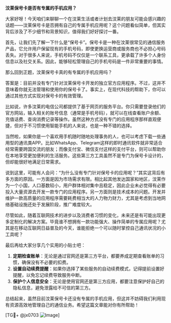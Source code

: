**汶莱保号卡是否有专属的手机应用？**

大家好呀！今天咱们来聊聊一个在汶莱生活或者计划去汶莱的朋友可能会感兴趣的话题——汶莱保号卡是否拥有自己的专属手机应用呢？这个问题看似简单，但其实背后涉及了不少细节和背景知识，值得我们好好探讨一番。

首先，让我们先了解一下什么是“保号卡”。保号卡是一种在汶莱很常见的通信服务产品，它允许用户保留现有的手机号码，即使更换运营商或服务商也不必担心号码丢失。对于很多人来说，手机号码不仅仅是一个联系工具，更承载了许多个人身份信息以及社交关系。因此，能够轻松管理自己的手机号码是一件非常重要的事情。

那么回到正题，汶莱保号卡真的有专属的手机应用吗？

答案是：目前并没有专门针对汶莱保号卡开发的独立官方应用程序。不过，这并不意味着你就无法管理和使用你的保号卡了。事实上，在现代科技的帮助下，你可以通过其他方式实现对保号卡的有效管理。

比如说，许多汶莱的电信公司都提供了基于网页的服务平台。你只需要登录他们的官方网站，输入相关的账号信息（通常是手机号码），就可以在线查看账户余额、充值话费、查询消费记录等操作。虽然这种方式没有专门的应用程序那样直观便捷，但对于不习惯使用智能手机的人来说，也是一种不错的选择。

当然啦，如果你是一个喜欢用手机随时随地处理事务的人，也可以考虑下载一些通用型的通讯类APP。比如WhatsApp、Telegram这样的即时通讯软件就非常适合经常需要跨国交流的朋友；而像支付宝、微信支付这样的支付平台，则可以帮助你在本地享受更加便利的生活服务。这些第三方工具虽然不是专门为保号卡设计的，但却能很好地满足日常需求。

说到这里，可能有人会问：“为什么没有专门针对保号卡的应用呢？”其实这背后有多方面的原因。一方面是因为市场需求有限。相比起其他发达国家和地区，汶莱作为一个小国，人口基数较小，用户群体相对集中且稳定，因此企业未必觉得有必要投入大量资源去开发一款专门的应用程序。另一方面则是技术成本的问题。开发并维护一款高质量的应用程序需要耗费相当大的人力物力财力，尤其是考虑到当地网络基础设施还处于发展阶段，推广难度较大。

尽管如此，随着互联网技术的进步以及消费者习惯的变化，未来还是有可能出现更多定制化的解决方案。毕竟谁不想拥有一款功能强大、操作简单的专属应用呢？尤其是在移动互联网日益普及的今天，谁能拒绝一个可以随时掌控自己通讯状况的小工具呢？

最后再给大家分享几个实用的小贴士吧：

1. **定期检查账单**：无论是通过官网还是第三方平台，都要养成定期查看账单的习惯，确保没有不必要的扣费。
2. **设置自动续费提醒**：如果你选择了某些服务的自动续费模式，记得提前设置好提醒，以免忘记续费导致服务中断。
3. **保护个人信息安全**：无论是使用官网还是第三方应用，都要注意保护好自己的隐私信息，避免泄露给不可信的第三方。

总结起来，虽然目前汶莱保号卡还没有专属的手机应用，但这并不妨碍我们利用现有资源高效地管理自己的通信业务。希望这篇文章能对你有所帮助！

[TG💪+ @jx0703 ![Image](https://github.com/user-attachments/assets/dbca1d08-cadb-493c-b0ec-ad6f7a83f270)]